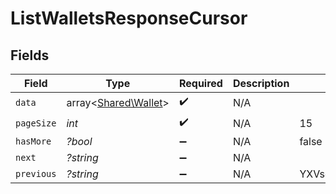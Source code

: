 # ListWalletsResponseCursor


## Fields

| Field                                                 | Type                                                  | Required                                              | Description                                           | Example                                               |
| ----------------------------------------------------- | ----------------------------------------------------- | ----------------------------------------------------- | ----------------------------------------------------- | ----------------------------------------------------- |
| `data`                                                | array<[Shared\Wallet](../../Models/Shared/Wallet.md)> | :heavy_check_mark:                                    | N/A                                                   |                                                       |
| `pageSize`                                            | *int*                                                 | :heavy_check_mark:                                    | N/A                                                   | 15                                                    |
| `hasMore`                                             | *?bool*                                               | :heavy_minus_sign:                                    | N/A                                                   | false                                                 |
| `next`                                                | *?string*                                             | :heavy_minus_sign:                                    | N/A                                                   |                                                       |
| `previous`                                            | *?string*                                             | :heavy_minus_sign:                                    | N/A                                                   | YXVsdCBhbmQgYSBtYXhpbXVtIG1heF9yZXN1bHRzLol=          |